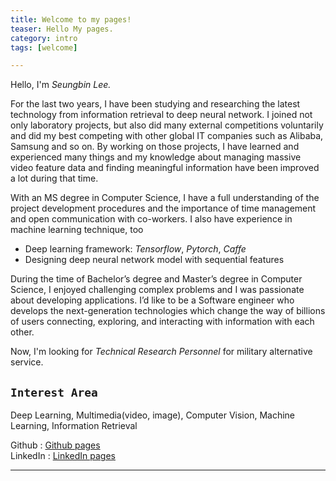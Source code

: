 ```yaml
---
title: Welcome to my pages!
teaser: Hello My pages.
category: intro
tags: [welcome]

---
```


Hello, I'm <dfn>Seungbin Lee<dfn>.


For the last two years, I have been studying and researching the latest technology from information retrieval to deep neural network.
I joined not only laboratory projects, but also did many external competitions voluntarily and did my best competing with other global IT companies such as Alibaba, Samsung and so on. By working on those projects, 
I have learned and experienced many things and my knowledge about managing massive video feature data and finding meaningful information have been improved a lot during that time.

With an MS degree in Computer Science, I have a full understanding of the project development procedures and the importance of time management and open communication with co-workers. 
I also have experience in machine learning technique, too
* Deep learning framework: *Tensorflow*, *Pytorch*, *Caffe*
* Designing deep neural network model with sequential features

During the time of Bachelor’s degree and Master’s degree in Computer Science, I enjoyed challenging complex problems and I was passionate about developing applications.
I’d like to be a Software engineer who develops the next-generation technologies which change the way of billions of users connecting, exploring, and interacting with information with each other. 


Now, I'm looking for <dfn>Technical Research Personnel</dfn> for military alternative service.

`Interest Area`
----------------------------------------
Deep Learning, Multimedia(video, image), Computer Vision, Machine Learning, Information Retrieval


Github : [Github pages][kd]  
LinkedIn : [LinkedIn pages][lk]


---



[kd]: https://github.com/mercileesb
[lk]: https://www.linkedin.com/in/seungbin-lee-a73046110/